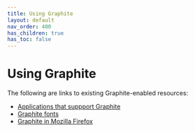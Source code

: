 ```yaml
---
title: Using Graphite
layout: default
nav_order: 400
has_children: true
has_toc: false
---
```


# Using Graphite

The following are links to existing Graphite-enabled resources:

* [Applications that suppport Graphite](graphite_apps)
* [Graphite fonts](graphite_fonts)
* [Graphite in Mozilla Firefox](graphite_firefox)
